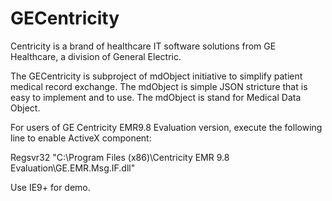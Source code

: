 GECentricity
============

Centricity is a brand of healthcare IT software solutions from GE Healthcare, a division of General Electric.

The GECentricity is subproject of mdObject initiative to simplify patient medical record exchange.
The mdObject is simple JSON stricture that is easy to implement and to use.
The mdObject is stand for Medical Data Object. 

For users of GE Centricity EMR9.8 Evaluation version, execute the following line to enable ActiveX component:  

Regsvr32 "C:\Program Files (x86)\Centricity EMR 9.8 Evaluation\GE.EMR.Msg.IF.dll"

Use IE9+ for demo. 

